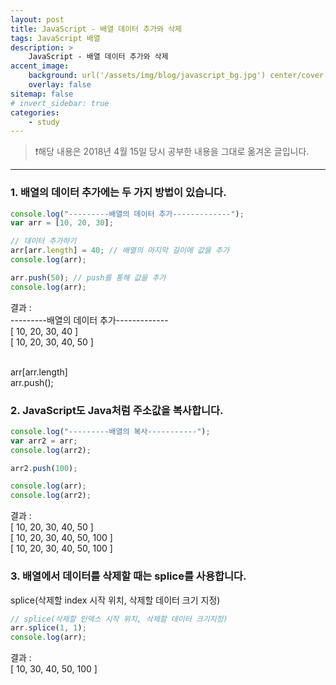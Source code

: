 ```yaml
---
layout: post
title: JavaScript - 배열 데이터 추가와 삭제
tags: JavaScript 배열
description: >
    JavaScript - 배열 데이터 추가와 삭제
accent_image:
    background: url('/assets/img/blog/javascript_bg.jpg') center/cover
    overlay: false
sitemap: false
# invert_sidebar: true
categories:
    - study
---
```


> ❗️해당 내용은 2018년 4월 15일 당시 공부한 내용을 그대로 옮겨온 글입니다.

---

### 1. 배열의 데이터 추가에는 두 가지 방법이 있습니다.

```javascript
console.log("---------배열의 데이터 추가-------------");
var arr = [10, 20, 30];

// 데이터 추가하기
arr[arr.length] = 40; // 배열의 마지막 길이에 값을 추가
console.log(arr);

arr.push(50); // push를 통해 값을 추가
console.log(arr);
```

결과 : <br>
---------배열의 데이터 추가-------------<br>
[ 10, 20, 30, 40 ]<br>
[ 10, 20, 30, 40, 50 ]<br><br>

arr[arr.length]<br>
arr.push();
<br>

### 2. JavaScript도 Java처럼 주소값을 복사합니다.

```javascript
console.log("---------배열의 복사-----------");
var arr2 = arr;
console.log(arr2);

arr2.push(100);

console.log(arr);
console.log(arr2);
```

결과 :<br>
[ 10, 20, 30, 40, 50 ]<br>
[ 10, 20, 30, 40, 50, 100 ]<br>
[ 10, 20, 30, 40, 50, 100 ]<br>

### 3. 배열에서 데이터를 삭제할 때는 splice를 사용합니다.

splice(삭제할 index 시작 위치, 삭제할 데이터 크기 지정)<br>

```javascript
// splice(삭제할 인덱스 시작 위치, 삭제할 데이터 크기지정)
arr.splice(1, 1);
console.log(arr);
```

결과 :<br>
[ 10, 30, 40, 50, 100 ]<br>
